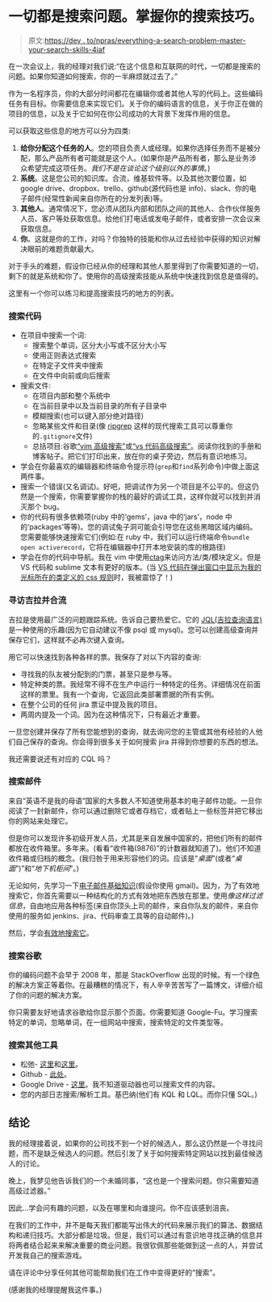 # 一切都是搜索问题。掌握你的搜索技巧。

> 原文:[https://dev . to/npras/everything-a-search-problem-master-your-search-skills-4iaf](https://dev.to/npras/everything-is-a-search-problem-master-your-search-skills-4iaf)

在一次会议上，我的经理对我们说:“在这个信息和互联网的时代，一切都是搜索的问题。如果你知道如何搜索，你的一半麻烦就过去了。”

作为一名程序员，你的大部分时间都花在编辑你或者其他人写的代码上。这些编码任务有目标。你需要信息来实现它们。关于你的编码语言的信息，关于你正在做的项目的信息，以及关于它如何在你公司成功的大背景下发挥作用的信息。

可以获取这些信息的地方可以分为四类:

1.  **给你分配这个任务的人**。您的项目负责人或经理。如果你选择任务而不是被分配，那么产品所有者可能就是这个人。(如果你是产品所有者，那么是业务涉众希望完成这项任务。*我们不是在谈论这个级别以外的事情*。)
2.  **系统**。这是您公司的知识库。合流，维基软件等。以及其他次要位置，如 google drive、dropbox、trello、github(源代码也是 info)、slack、你的电子邮件(经常性新闻来自你所在的分发列表)等。
3.  **其他人**。通常情况下，您必须从团队内部和团队之间的其他人、合作伙伴服务人员、客户等处获取信息。给他们打电话或发电子邮件，或者安排一次会议来获取信息。
4.  **你**。这就是你的工作，对吗？你独特的技能和你从过去经验中获得的知识对解决眼前的难题贡献最大。

对于手头的难题，假设你已经从你的经理和其他人那里得到了你需要知道的一切，剩下的就是系统和你了。使用你的高级搜索技能从系统中快速找到信息是值得的。

这里有一个你可以练习和提高搜索技巧的地方的列表。

### [](#searching-code)搜索代码

*   在项目中搜索一个词:
    *   搜索整个单词，区分大小写或不区分大小写
    *   使用正则表达式搜索
    *   在特定子文件夹中搜索
    *   在文件中向前或向后搜索
*   搜索文件:
    *   在项目内部和整个系统中
    *   在当前目录中以及当前目录的所有子目录中
    *   模糊搜索(也可以键入部分绝对路径)
    *   忽略某些文件和目录(像 [ripgrep](https://github.com/BurntSushi/ripgrep) 这样的现代搜索工具可以尊重你的`.gitignore`文件)
    *   总括项目:谷歌[“vim 高级搜索”](https://www.google.com/search?q=vim+advanced+search)或[“vs 代码高级搜索”](https://www.google.com/search?q=vs+code+advanced+search)。阅读你找到的手册和博客帖子。把它们打印出来，放在你的桌子旁边，然后有意识地练习。
*   学会在你最喜欢的编辑器和终端命令提示符(`grep`和`find`系列命令)中做上面这两件事。
*   搜索一个错误(又名调试)。好吧，把调试作为另一个项目是不公平的。但这仍然是一个搜索，你需要掌握你的栈的最好的调试工具，这样你就可以找到并消灭那个 bug。
*   你的代码有很多依赖项(ruby 中的‘gems’，java 中的‘jars’，node 中的‘packages’等等)。您的调试兔子洞可能会引导您在这些黑暗区域内编码。您需要能够快速搜索它们(例如:在 ruby 中，我们可以运行终端命令`bundle open activerecord`，它将在编辑器中打开本地安装的库的根路径)
*   学会在你的代码中导航。我在 vim 中使用[ctag](https://github.com/universal-ctags/ctags)来访问方法/类/模块定义。但是 VS 代码和 sublime 文本有更好的版本。(当 [VS 代码在弹出窗口中显示为我的光标所在的类定义的 css 规则](https://marketplace.visualstudio.com/items?itemName=pranaygp.vscode-css-peek)时，我被震惊了！)

### [](#searching-jira-and-confluence)寻访吉拉并合流

吉拉是使用最广泛的问题跟踪系统。告诉自己要热爱它。它的 [JQL(吉拉查询语言)](https://confluence.atlassian.com/jiracore/blog/2015/07/search-jira-like-a-boss-with-jql)是一种使用的乐趣(因为它自动建议不像 psql 或 mysql)。您可以创建高级查询并保存它们，这样就不必再次键入查询。

用它可以快速找到各种各样的票。我保存了对以下内容的查询:

*   寻找我的队友被分配到的门票，甚至只是参与等。
*   特定种类的票。我经常不得不在生产中运行一种特定的任务。详细情况在前面这样的票里。我有一个查询，它返回此类部署票据的所有实例。
*   在整个公司的任何 jira 票证中提及我的项目。
*   两周内提及一个词。因为在这种情况下，只有最近才重要。

一旦您创建并保存了所有您能想到的查询，就去询问您的主管或其他有经验的人他们自己保存的查询。你会得到很多关于如何搜索 jira 并得到你想要的东西的想法。

我还需要说还有对应的 CQL 吗？

### [](#searching-email)搜索邮件

来自“英语不是我的母语”国家的大多数人不知道使用基本的电子邮件功能。一旦你阅读了一封新邮件，你可以通过删除它或者存档它，或者贴上一些标签并把它移出你的网站来处理它。

但是你可以发现许多初级开发人员，尤其是来自发展中国家的，把他们所有的邮件都放在收件箱里。多年来。(看看“收件箱(9876)”的计数器就知道了)。他们不知道收件箱或归档的概念。(我归咎于用来形容他们的词。应该是“*桌面*”(或者“*桌面*”)”和“*地下机柜间*”。)

无论如何，先学习一下[电子邮件基础知识](https://support.google.com/a/users/answer/9297685?hl=en)(假设你使用 gmail)。因为，为了有效地搜索它，你首先需要以一种结构化的方式有效地把东西放在那里。使用*像这样过滤信息*，自由地应用各种标签(来自你顶头上司的邮件，来自你队友的邮件，来自你使用的服务如 jenkins、jira、代码审查工具等的自动邮件)。)

然后，学会[有效地搜索它](https://support.google.com/mail/answer/7190)。

### [](#searching-google)搜索谷歌

你的编码问题不会早于 2008 年，那是 StackOverflow 出现的时候。有一个绿色的解决方案正等着你。在最糟糕的情况下，有人辛辛苦苦写了一篇博文，详细介绍了你的问题的解决方案。

你只需要友好地请求谷歌给你显示那个页面。你需要知道 Google-Fu。学习搜索特定的单词，忽略单词，在一组网站中搜索，搜索特定的文件类型等。

### [](#searching-other-tools)搜索其他工具

*   松弛- [这里](https://get.slack.help/hc/en-us/articles/202528808-Search-in-Slack)和[这里](https://slackhq.com/next-level-searching-in-slack)。
*   Github - [此处](https://help.github.com/en/articles/about-searching-on-github)。
*   Google Drive - [这里](https://support.google.com/drive/answer/2375114?co=GENIE.Platform%3DDesktop&hl=en)。我不知道驱动器也可以搜索文件的内容。
*   您的内部日志搜索/解析工具。基巴纳(他们有 KQL 和 LQL。而你只懂 SQL。)

## [](#conclusion)结论

我的经理接着说，如果你的公司找不到一个好的候选人，那么这仍然是一个寻找问题，而不是缺乏候选人的问题。然后引发了关于如何搜索特定网站以找到最佳候选人的讨论。

晚上，我梦见他告诉我们的一个未婚同事，“这也是一个搜索问题。你只需要知道高级过滤器。”

因此...学会问有趣的问题，以及在哪里和向谁提问。你不应该感到沮丧。

在我们的工作中，并不是每天我们都能写出伟大的代码来展示我们的算法、数据结构和递归技巧。大部分都是垃圾。但是，我们可以通过有意识地寻找正确的信息并将两者结合起来来解决重要的商业问题。我很钦佩那些能做到这一点的人，并尝试开发我自己的搜索游戏。

请在评论中分享任何其他可能帮助我们在工作中变得更好的“搜索”。

(感谢我的经理提醒我这件事。)